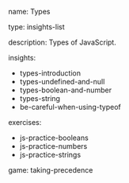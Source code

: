 name: Types

type: insights-list

description: Types of JavaScript.

insights:
  - types-introduction
  - types-undefined-and-null
  - types-boolean-and-number
  - types-string
  - be-careful-when-using-typeof


exercises:
  - js-practice-booleans
  - js-practice-numbers
  - js-practice-strings




game: taking-precedence
